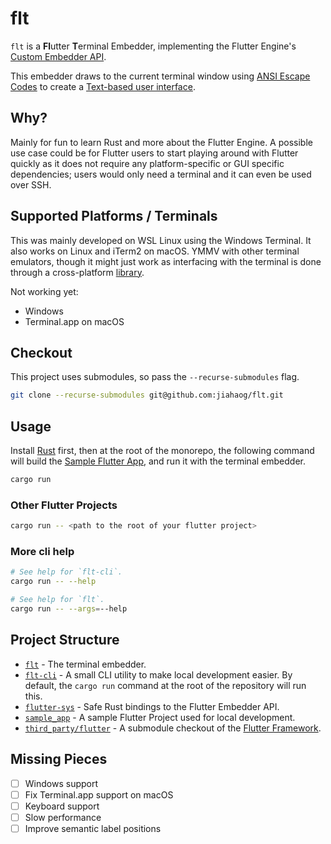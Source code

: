# flt

`flt` is a **Fl**utter **T**erminal Embedder, implementing the Flutter Engine's [Custom Embedder API](https://github.com/flutter/flutter/wiki/Custom-Flutter-Engine-Embedders).

This embedder draws to the current terminal window using [ANSI Escape Codes](https://en.wikipedia.org/wiki/ANSI_escape_code) to create a [Text-based user interface](https://en.wikipedia.org/wiki/Text-based_user_interface).

## Why?

Mainly for fun to learn Rust and more about the Flutter Engine. A possible use case could be for Flutter users to start playing around with Flutter quickly as it does not require any platform-specific or GUI specific dependencies; users would only need a terminal and it can even be used over SSH.

## Supported Platforms / Terminals

This was mainly developed on WSL Linux using the Windows Terminal. It also works on Linux and iTerm2 on macOS. YMMV with other terminal emulators, though it might just work as interfacing with the terminal is done through a cross-platform [library](https://github.com/crossterm-rs/crossterm).

Not working yet:

- Windows
- Terminal.app on macOS

## Checkout

This project uses submodules, so pass the `--recurse-submodules` flag.

```sh
git clone --recurse-submodules git@github.com:jiahaog/flt.git
```

## Usage

Install [Rust](https://www.rust-lang.org/tools/install) first, then at the root of the monorepo, the following command will build the [Sample Flutter App](./sample_app/), and run it with the terminal embedder.

```sh
cargo run
```

### Other Flutter Projects

```sh
cargo run -- <path to the root of your flutter project>
```

### More cli help

```sh
# See help for `flt-cli`.
cargo run -- --help

# See help for `flt`.
cargo run -- --args=--help
```

## Project Structure

- [`flt`](./flt) - The terminal embedder.
- [`flt-cli`](./flt-cli/) - A small CLI utility to make local development easier. By default, the `cargo run` command at the root of the repository will run this.
- [`flutter-sys`](./flutter-sys/) - Safe Rust bindings to the Flutter Embedder API.
- [`sample_app`](./sample_app/) - A sample Flutter Project used for local development.
- [`third_party/flutter`](./third_party/flutter/) - A submodule checkout of the [Flutter Framework](https://github.com/flutter/flutter).

## Missing Pieces

- [ ] Windows support
- [ ] Fix Terminal.app support on macOS
- [ ] Keyboard support
- [ ] Slow performance
- [ ] Improve semantic label positions
